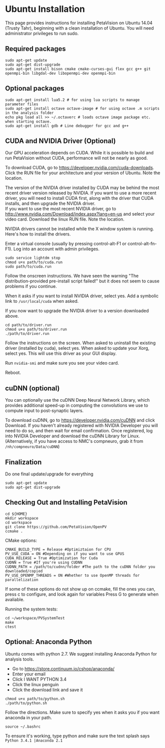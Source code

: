 Ubuntu Installation
==================================

This page provides instructions for installing PetaVision on
Ubuntu&nbsp;14.04 (Trusty Tahr), beginning with a clean installation of Ubuntu.
You will need administrator privileges to run sudo.

Required packages
----------------------------------
~~~~~~~~~~~~~~~~~~~~{.sh}
sudo apt-get update
sudo apt-get dist-upgrade
sudo apt-get install bison cmake cmake-curses-gui flex gcc g++ git openmpi-bin libgdal-dev libopenmpi-dev openmpi-bin
~~~~~~~~~~~~~~~~~~~~

Optional packages
----------------------------------
~~~~~~~~~~~~~~~~~~~~{.sh}
sudo apt-get install lua5.2 # for using lua scripts to manage parameter files
sudo apt-get install octave octave-image # for using octave .m scripts in the analysis folder
echo pkg load all >> ~/.octaverc # loads octave image package etc. when starting octave.
sudo apt-get install gdb # Line debugger for gcc and g++
~~~~~~~~~~~~~~~~~~~~

CUDA and NVIDIA Driver (Optional)
----------------------------------
Our GPU acceleration depends on CUDA.  While it is possible to build and run
PetaVision without CUDA, performance will not be nearly as good.

To download CUDA, go to <https://developer.nvidia.com/cuda-downloads>.
Click the RUN file for your architecture and your version of Ubuntu. Note the location.

The version of the NVIDIA driver installed by CUDA may be behind the most
recent driver version released by NVIDIA.  If you want to use a more recent
driver, you will need to install CUDA first, along with the driver that CUDA
installs, and then upgrade the NVIDIA driver.  
If you want to use the most recent NVIDIA driver, go to
<http://www.nvidia.com/Download/index.aspx?lang=en-us> and select your
video card. Download the linux RUN file. Note the location.

NVIDIA drivers cannot be installed while the X window system is running. Here's how to install the drivers.

Enter a virtual console (usually by pressing control-alt-F1 or control-alt-fn-F1).
Log into an account with admin privileges.
~~~~~~~~~~~~~~~~~~~~{.sh}
sudo service lightdm stop
chmod u+x path/to/cuda.run
sudo path/to/cuda.run
~~~~~~~~~~~~~~~~~~~~

Follow the onscreen instructions.  We have seen the warning "The distribution-provided pre-install script failed!" but
it does not seem to cause problems if you continue.

When it asks if you want to install NVIDIA driver, select yes.  Add a symbolic link to `/usr/local/cuda` when asked.


If you now want to upgrade the NVIDIA driver to a version downloaded above.
~~~~~~~~~~~~~~~~~~~~{.sh}
cd path/to/driver.run
chmod u+x path/to/driver.run
./path/to/driver.run
~~~~~~~~~~~~~~~~~~~~

Follow the instructions on the screen.
When asked to uninstall the existing driver (installed by cuda), select yes.
When asked to update your Xorg, select yes. This will use this driver as your GUI display.

Run `nvidia-smi` and make sure you see your video card.

Reboot.

cuDNN (optional)
----------------------------------
You can optionally use the cuDNN Deep Neural Network Library, which provides additional
speed-up in computing the convolutions we use to compute input to post-synaptic layers.

To download cuDNN, go to <https://developer.nvidia.com/cuDNN> and click Download.
If you haven't already registered with NVIDIA Developer you will need to do so, and then wait for email confirmation.
Once registered, log into NVIDIA Developer and download the cuDNN Library for Linux.
(Alternatively, if you have access to NMC's compneuro, grab it from `/nh/compneuro/Data/cuDNN`)

Finalization
----------------------------------
Do one final update/upgrade for everything
~~~~~~~~~~~~~~~~~~~~{.sh}
sudo apt-get update
sudo apt-get dist-upgrade
~~~~~~~~~~~~~~~~~~~~


Checking Out and Installing PetaVision
----------------------------------

~~~~~~~~~~~~~~~~~~~~{.sh}
cd ${HOME}
mkdir workspace
cd workspace
git clone https://github.com/PetaVision/OpenPV
ccmake .
~~~~~~~~~~~~~~~~~~~~

CMake options:
~~~~~~~~~~~~~~~~~~~~
CMAKE_BUILD_TYPE = Release #Optimiztaion for CPU
PV_USE_CUDA = ON #Depending on if you want to use GPUS
CUDA_RELEASE = True #Optimization for Cuda
CUDNN = True #If you're using CUDNN
CUDNN_PATH = /path/to/cudnn/folder #The path to the cuDNN folder you downloaded/copied
PV_USE_OPENMP_THREADS = ON #Whether to use OpenMP threads for parallelization
~~~~~~~~~~~~~~~~~~~~

If some of these options do not show up on ccmake, fill the ones you can, press c to configure, and look again for variables
Press G to generate when avaliable.

Running the system tests:

~~~~~~~~~~~~~~~~~~~~{.sh}
cd ~/workspace/PVSystemTest
make
ctest
~~~~~~~~~~~~~~~~~~~~


Optional: Anaconda Python
----------------------------------
Ubuntu comes with python 2.7. We suggest installing Anaconda Python for analysis tools.
- Go to <https://store.continuum.io/cshop/anaconda/>
- Enter your email
- Click I WANT PYTHON 3.4
- Click the linux penguin
- Click the download link and save it

~~~~~~~~~~~~~~~~~~~~{.sh}
chmod u+x path/to/python.sh
./path/to/python.sh
~~~~~~~~~~~~~~~~~~~~

Follow the directions. Make sure to specify yes when it asks you if you want anaconda in your path.

~~~~~~~~~~~~~~~~~~~~{.sh}
source ~/.bashrc
~~~~~~~~~~~~~~~~~~~~

To ensure it's working, type python and make sure the text splash says `Python 3.4.1 |Anaconda 2.1`
